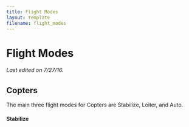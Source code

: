 ```yaml
---
title: Flight Modes
layout: template
filename: flight_modes
---
```


# Flight Modes

###### *Last edited on 7/27/16.*

## Copters

The main three flight modes for Copters are Stabilize, Loiter, and Auto.

#### Stabilize
